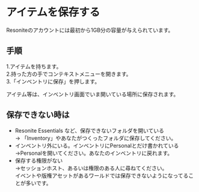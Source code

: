 # アイテムを保存する
Resoniteのアカウントには最初から1GB分の容量が与えられています。
## 手順
1.アイテムを持ちます。  
2.持った方の手でコンテキストメニューを開きます。  
3.「インベントリに保存」を押します。  

アイテム等は、インベントリ画面でいま開いている場所に保存されます。
## 保存できない時は
- Resonite Essentials など、保存できないフォルダを開いている  
→ 「Inventory」やあなたがつくったフォルダに保存してください。
- インベントリ外にいる。インベントリにPersonalとだけ書かれている 
→Personalを開いてください。あなたのインベントリに戻れます。
- 保存する権限がない  
→セッションホスト、あるいは権限のある人に尋ねてください。  
イベントや版権アセットがあるワールドでは保存できないようになってることが多いです。